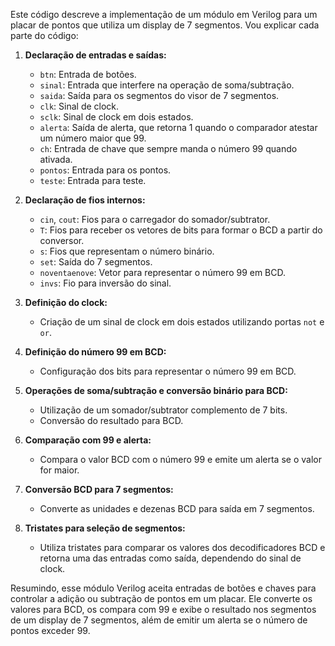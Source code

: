Este código descreve a implementação de um módulo em Verilog para um placar de pontos que utiliza um display de 7 segmentos. Vou explicar cada parte do código:

1. **Declaração de entradas e saídas:**
   - `btn`: Entrada de botões.
   - `sinal`: Entrada que interfere na operação de soma/subtração.
   - `saida`: Saída para os segmentos do visor de 7 segmentos.
   - `clk`: Sinal de clock.
   - `sclk`: Sinal de clock em dois estados.
   - `alerta`: Saída de alerta, que retorna 1 quando o comparador atestar um número maior que 99.
   - `ch`: Entrada de chave que sempre manda o número 99 quando ativada.
   - `pontos`: Entrada para os pontos.
   - `teste`: Entrada para teste.
   
2. **Declaração de fios internos:**
   - `cin`, `cout`: Fios para o carregador do somador/subtrator.
   - `T`: Fios para receber os vetores de bits para formar o BCD a partir do conversor.
   - `s`: Fios que representam o número binário.
   - `set`: Saída do 7 segmentos.
   - `noventaenove`: Vetor para representar o número 99 em BCD.
   - `invs`: Fio para inversão do sinal.

3. **Definição do clock:**
   - Criação de um sinal de clock em dois estados utilizando portas `not` e `or`.

4. **Definição do número 99 em BCD:**
   - Configuração dos bits para representar o número 99 em BCD.

5. **Operações de soma/subtração e conversão binário para BCD:**
   - Utilização de um somador/subtrator complemento de 7 bits.
   - Conversão do resultado para BCD.

6. **Comparação com 99 e alerta:**
   - Compara o valor BCD com o número 99 e emite um alerta se o valor for maior.

7. **Conversão BCD para 7 segmentos:**
   - Converte as unidades e dezenas BCD para saída em 7 segmentos.

8. **Tristates para seleção de segmentos:**
   - Utiliza tristates para comparar os valores dos decodificadores BCD e retorna uma das entradas como saída, dependendo do sinal de clock.

Resumindo, esse módulo Verilog aceita entradas de botões e chaves para controlar a adição ou subtração de pontos em um placar. Ele converte os valores para BCD, os compara com 99 e exibe o resultado nos segmentos de um display de 7 segmentos, além de emitir um alerta se o número de pontos exceder 99.
